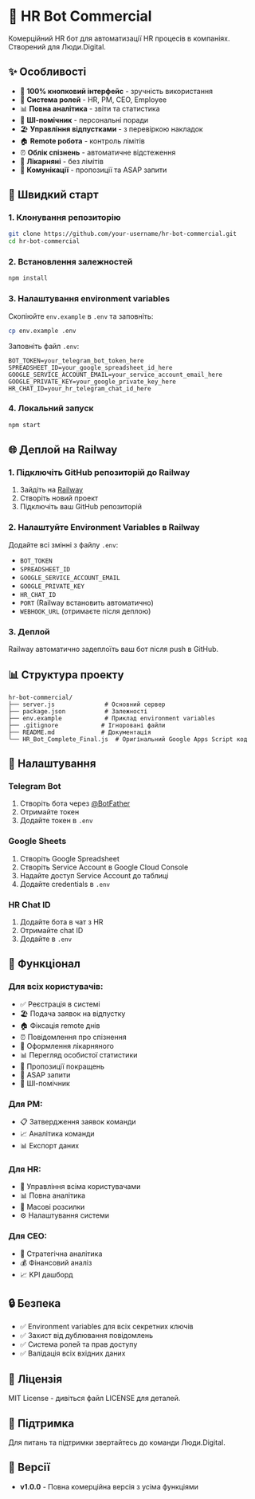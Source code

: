 # 🏢 HR Bot Commercial

Комерційний HR бот для автоматизації HR процесів в компаніях. Створений для Люди.Digital.

## ✨ Особливості

- 🎯 **100% кнопковий інтерфейс** - зручність використання
- 🔐 **Система ролей** - HR, PM, CEO, Employee
- 📊 **Повна аналітика** - звіти та статистика
- 🤖 **ШІ-помічник** - персональні поради
- 🏖️ **Управління відпустками** - з перевіркою накладок
- 🏠 **Remote робота** - контроль лімітів
- ⏰ **Облік спізнень** - автоматичне відстеження
- 🏥 **Лікарняні** - без лімітів
- 💬 **Комунікації** - пропозиції та ASAP запити

## 🚀 Швидкий старт

### 1. Клонування репозиторію
```bash
git clone https://github.com/your-username/hr-bot-commercial.git
cd hr-bot-commercial
```

### 2. Встановлення залежностей
```bash
npm install
```

### 3. Налаштування environment variables
Скопіюйте `env.example` в `.env` та заповніть:

```bash
cp env.example .env
```

Заповніть файл `.env`:
```env
BOT_TOKEN=your_telegram_bot_token_here
SPREADSHEET_ID=your_google_spreadsheet_id_here
GOOGLE_SERVICE_ACCOUNT_EMAIL=your_service_account_email_here
GOOGLE_PRIVATE_KEY=your_google_private_key_here
HR_CHAT_ID=your_hr_telegram_chat_id_here
```

### 4. Локальний запуск
```bash
npm start
```

## 🌐 Деплой на Railway

### 1. Підключіть GitHub репозиторій до Railway
1. Зайдіть на [Railway](https://railway.app)
2. Створіть новий проект
3. Підключіть ваш GitHub репозиторій

### 2. Налаштуйте Environment Variables в Railway
Додайте всі змінні з файлу `.env`:
- `BOT_TOKEN`
- `SPREADSHEET_ID`
- `GOOGLE_SERVICE_ACCOUNT_EMAIL`
- `GOOGLE_PRIVATE_KEY`
- `HR_CHAT_ID`
- `PORT` (Railway встановить автоматично)
- `WEBHOOK_URL` (отримаєте після деплою)

### 3. Деплой
Railway автоматично задеплоїть ваш бот після push в GitHub.

## 📊 Структура проекту

```
hr-bot-commercial/
├── server.js              # Основний сервер
├── package.json           # Залежності
├── env.example            # Приклад environment variables
├── .gitignore            # Ігноровані файли
├── README.md             # Документація
└── HR_Bot_Complete_Final.js  # Оригінальний Google Apps Script код
```

## 🔧 Налаштування

### Telegram Bot
1. Створіть бота через [@BotFather](https://t.me/botfather)
2. Отримайте токен
3. Додайте токен в `.env`

### Google Sheets
1. Створіть Google Spreadsheet
2. Створіть Service Account в Google Cloud Console
3. Надайте доступ Service Account до таблиці
4. Додайте credentials в `.env`

### HR Chat ID
1. Додайте бота в чат з HR
2. Отримайте chat ID
3. Додайте в `.env`

## 🎯 Функціонал

### Для всіх користувачів:
- ✅ Реєстрація в системі
- 🏖️ Подача заявок на відпустку
- 🏠 Фіксація remote днів
- ⏰ Повідомлення про спізнення
- 🏥 Оформлення лікарняного
- 📊 Перегляд особистої статистики
- 💬 Пропозиції покращень
- 🚨 ASAP запити
- 🤖 ШІ-помічник

### Для PM:
- 📋 Затвердження заявок команди
- 📈 Аналітика команди
- 📊 Експорт даних

### Для HR:
- 👥 Управління всіма користувачами
- 📊 Повна аналітика
- 📢 Масові розсилки
- ⚙️ Налаштування системи

### Для CEO:
- 🏢 Стратегічна аналітика
- 💰 Фінансовий аналіз
- 📈 KPI дашборд

## 🔒 Безпека

- ✅ Environment variables для всіх секретних ключів
- ✅ Захист від дублювання повідомлень
- ✅ Система ролей та прав доступу
- ✅ Валідація всіх вхідних даних

## 📝 Ліцензія

MIT License - дивіться файл LICENSE для деталей.

## 🤝 Підтримка

Для питань та підтримки звертайтесь до команди Люди.Digital.

## 🚀 Версії

- **v1.0.0** - Повна комерційна версія з усіма функціями
